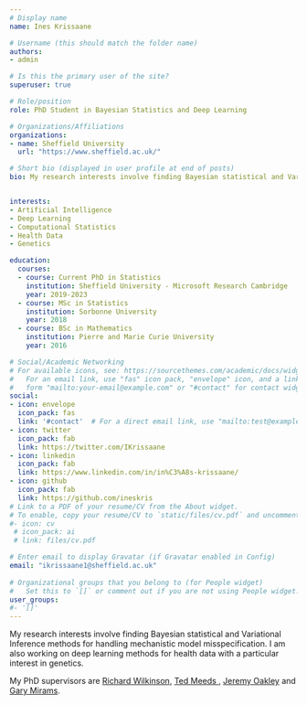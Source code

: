 ```yaml
---
# Display name
name: Ines Krissaane

# Username (this should match the folder name)
authors:
- admin

# Is this the primary user of the site?
superuser: true

# Role/position
role: PhD Student in Bayesian Statistics and Deep Learning

# Organizations/Affiliations
organizations:
- name: Sheffield University
  url: "https://www.sheffield.ac.uk/"

# Short bio (displayed in user profile at end of posts)
bio: My research interests involve finding Bayesian statistical and Variational Inference robust methods for handling model misspecification. In addition, I am also working on deep learning methods for health data. My PhD supervisors are Richard Wilkinson (Sheffield University), Ted Meeds (Microsoft Research Cambridge) and Jeremy Oakley (Sheffield University).  


interests:
- Artificial Intelligence
- Deep Learning
- Computational Statistics
- Health Data 
- Genetics 

education:
  courses:
  - course: Current PhD in Statistics
    institution: Sheffield University - Microsoft Research Cambridge
    year: 2019-2023
  - course: MSc in Statistics
    institution: Sorbonne University
    year: 2018
  - course: BSc in Mathematics
    institution: Pierre and Marie Curie University
    year: 2016

# Social/Academic Networking
# For available icons, see: https://sourcethemes.com/academic/docs/widgets/#icons
#   For an email link, use "fas" icon pack, "envelope" icon, and a link in the
#   form "mailto:your-email@example.com" or "#contact" for contact widget.
social:
- icon: envelope
  icon_pack: fas
  link: '#contact'  # For a direct email link, use "mailto:test@example.org".
- icon: twitter
  icon_pack: fab
  link: https://twitter.com/IKrissaane
- icon: linkedin
  icon_pack: fab
  link: https://www.linkedin.com/in/in%C3%A8s-krissaane/
- icon: github
  icon_pack: fab
  link: https://github.com/ineskris
# Link to a PDF of your resume/CV from the About widget.
# To enable, copy your resume/CV to `static/files/cv.pdf` and uncomment the lines below.  
#- icon: cv
 # icon_pack: ai
 # link: files/cv.pdf

# Enter email to display Gravatar (if Gravatar enabled in Config)
email: "ikrissaane1@sheffield.ac.uk"
  
# Organizational groups that you belong to (for People widget)
#   Set this to `[]` or comment out if you are not using People widget.  
user_groups:
#- '[]'
---
```

 
My research interests involve finding Bayesian statistical and Variational Inference methods for handling mechanistic model misspecification. I am also working on deep learning methods for health data with a particular interest in genetics. 

My PhD supervisors are <a href="https://rich-d-wilkinson.github.io/aboutme.html">Richard Wilkinson</a>, <a href="https://www.microsoft.com/en-us/research/people/edmeeds/">Ted Meeds </a>, <a href="http://www.jeremy-oakley.staff.shef.ac.uk/"> Jeremy Oakley</a> and <a href="https://www.nottingham.ac.uk/mathematics/people/gary.mirams/">Gary Mirams</a>.




